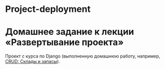 # Project-deployment
# Домашнее задание к лекции «Развертывание проекта»


Проект с курса по Django (выполненную домашнюю работу, например, [CRUD: Склады и запасы](https://80.78.253.111:8000)).
